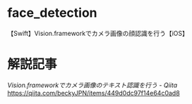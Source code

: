 # face_detection
【Swift】Vision.frameworkでカメラ画像の顔認識を行う【iOS】

# 解説記事
*Vision.frameworkでカメラ画像のテキスト認識を行う - Qiita*
https://qiita.com/beckyJPN/items/449d0dc97f14e64c0ad8
